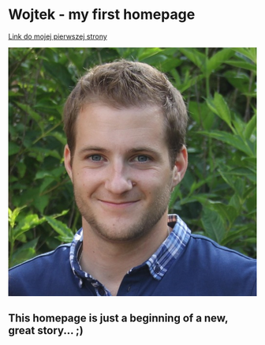 # Wojtek - my first homepage
[Link do mojej pierwszej strony](https://woytekmig.github.io/homepage/)

![Wojtek](images/Wojtek.jpg)

## This homepage is just a beginning of a new, great story... ;) 